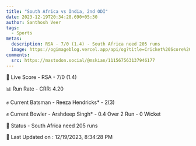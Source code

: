 ```yaml
---
title: "South Africa vs India, 2nd ODI"
date: 2023-12-19T20:34:28.690+05:30
author: Santhosh Veer
tags:
  - Sports
metas:
  description: RSA - 7/0 (1.4) - South Africa need 205 runs
  image: https://ogimageblog.vercel.app/api/og?title=Cricket%20Score%20%F0%9F%8F%8F
comments:
  src: https://mastodon.social/@mskian/111567563137946177
---
```


🔴 Live Score - RSA - 7/0 (1.4)  

📊 Run Rate - CRR: 4.20  

✊ Current Batsman - Reeza Hendricks* - 2(3)  

✊ Current Bowler - Arshdeep Singh* - 0.4 Over 2 Run - 0 Wicket  

📑 Status - South Africa need 205 runs

<!--more-->

📝 Last Updated on : 12/19/2023, 8:34:28 PM
